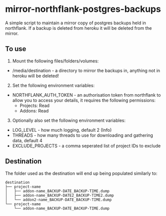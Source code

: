 # mirror-northflank-postgres-backups

A simple script to maintain a mirror copy of postgres backups held in northflank.
If a backup is deleted from heroku it will be deleted from the mirror.

## To use

1. Mount the following files/folders/volumes:
  * /media/destination - a directory to mirror the backups in, anything not in heroku will be deleted!
2. Set the following environment variables:
  * NORTHFLANK_AUTH_TOKEN - an authorisation token from northflank to allow you to access your details, it requires the following permissions:
    * Projects: Read
    * Addons: Read
3. Optionally also set the following environment variables:
  * LOG_LEVEL - how much logging, default 2 (Info)
  * THREADS - how many threads to use for downloading and gathering data, default 4
  * EXCLUDE_PROJECTS - a comma seperated list of project IDs to exclude

## Destination

The folder used as the destination will end up being populated similarly to:

```
destination
├── project-name
│   ├── addon-name_BACKUP-DATE_BACKUP-TIME.dump
│   ├── addon-name_BACKUP-DATE2_BACKUP-TIME2.dump
│   └── addon2-name_BACKUP-DATE_BACKUP-TIME.dump
└── project-name
    └── addon-name_BACKUP-DATE_BACKUP-TIME.dump
```
